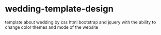 # wedding-template-design
 template about wedding by css html bootstrap and jquery with the ability to change color themes and mode of the website
